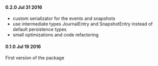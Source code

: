 #### 0.2.0 Jul 31 2016 ####
- custom serializator for the events and snapshots
- use intermediate types JournalEntry and SnapshotEntry instead of default persistence types
- small optimizations and code refactoring

#### 0.1.0 Jul 19 2016 ####
First version of the package
